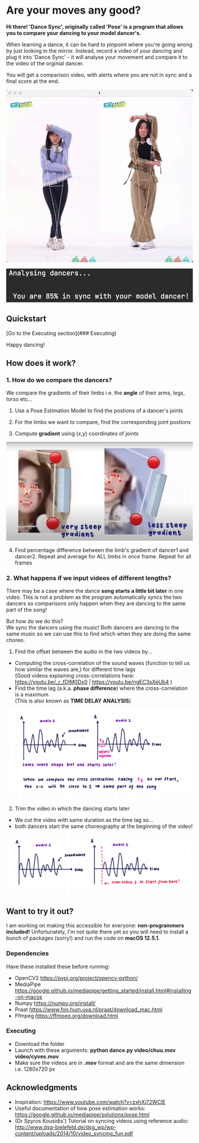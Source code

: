 # Are your moves any good?

**Hi there! 'Dance Sync', originally called 'Pose' is a program that allows you to compare your dancing to your model dancer's.** <br />

When learning a dance, it can be hard to pinpoint where you're going wrong by just looking in the mirror. Instead, record a video of your dancing and plug it into 'Dance Sync' - it will analyse your movement and compare it to the video of the orginial dancer. <br />

You will get a comparison video, with alerts where you are not in sync and a final score at the end. <br />

![](https://github.com/Mruchus/dance-sync-analysis/blob/f400e40913e5ccd3b6a379e619a5e0c267919b4f/comparisonsample.gif)

[<img src="https://github.com/Mruchus/dance-sync-analysis/blob/main/finalscoresample.png" width="600"/>](https://github.com/Mruchus/dance-sync-analysis/blob/main/finalscoresample.png) <br />

## Quickstart
[Go to the Executing section](### Executing)

Happy dancing! <br />

## How does it work?

### 1. How do we compare the dancers?
We compare the gradients of their limbs i.e. the **angle** of their arms, legs, torso etc... <br />

1. Use a Pose Estimation Model to find the postions of a dancer's joints <br />

2. For the limbs we want to compare, find the corresponding joint postions <br />

3. Compute **gradient** using (x,y) coordinates of joints <br />

[<img src="https://github.com/Mruchus/dance-sync-analysis/blob/6483c792c91f5f57239243693b56d3315a2532a6/gradientEXPLAIN.png" width="600"/>](https://github.com/Mruchus/dance-sync-analysis/blob/6483c792c91f5f57239243693b56d3315a2532a6/gradientEXPLAIN.png) <br />

4. Find percentage difference between the limb's gradient of dancer1 and dancer2. Repeat and average for ALL limbs in once frame. Repeat for all frames <br />

### 2. What happens if we input videos of different lengths?
There may be a case where the dance **song starts a little bit later** in one video. This is not a problem as the program automatically syncs the two dancers so comparisons only happen when they are dancing to the same part of the song! <br />

But how do we do this? <br />
We sync the dancers using the music! Both dancers are dancing to the same music so we can use this to find which when they are doing the same choreo. <br />

1. Find the offset between the audio in the two videos by... <br />
- Computing the cross-correlation of the sound waves (function to tell us how similar the waves are,) for different time lags <br />
(Good videos explaining cross-correlations here: https://youtu.be/_r_fDlM0Dx0 | https://youtu.be/ngEC3sXeUb4 ) <br />
- Find the time lag (a.k.a. **phase difference**) where the cross-correlation is a maximum <br />
(This is also known as **TIME DELAY ANALYSIS**)

![](https://github.com/Mruchus/dance-sync-analysis/blob/65e7469d1b7e8d42438a568b58fddfc50054b2ec/syncExplain1.JPG)

2. Trim the video in which the dancing starts later <br />
- We cut the video with same duration as the time lag so... <br />
- both dancers start the same choreography at the beginning of the video! <br />

![](https://github.com/Mruchus/dance-sync-analysis/blob/65e7469d1b7e8d42438a568b58fddfc50054b2ec/syncExplain2.JPG)

## Want to try it out?

I am working on making this accessible for everyone: **non-programmers included!** Unfortunately, I'm not quite there yet so you will need to install a bunch of packages (sorry!) and run the code on **macOS 12.5.1**. <br />

### Dependencies

Have these installed these before running:
* OpenCV2 https://pypi.org/project/opencv-python/
* MediaPipe https://google.github.io/mediapipe/getting_started/install.html#installing-on-macos
* Numpy https://numpy.org/install/
* Praat https://www.fon.hum.uva.nl/praat/download_mac.html
* Ffmpeg https://ffmpeg.org/download.html <br />

### Executing
- Download the folder <br />
- Launch with these arguments: **python dance.py video/chuu.mov video/cyves.mov** <br />
- Make sure the videos are in **.mov** format and are the same dimension i.e. 1280x720 px <br />

## Acknowledgments
* Inspiration: https://www.youtube.com/watch?v=zxhXj72WClE
* Useful documentation of how pose estimation works: https://google.github.io/mediapipe/solutions/pose.html
* (Dr Spyros Kousidis') Tutorial on syncing videos using reference audio: http://www.dsg-bielefeld.de/dsg_wp/wp-content/uploads/2014/10/video_syncing_fun.pdf

